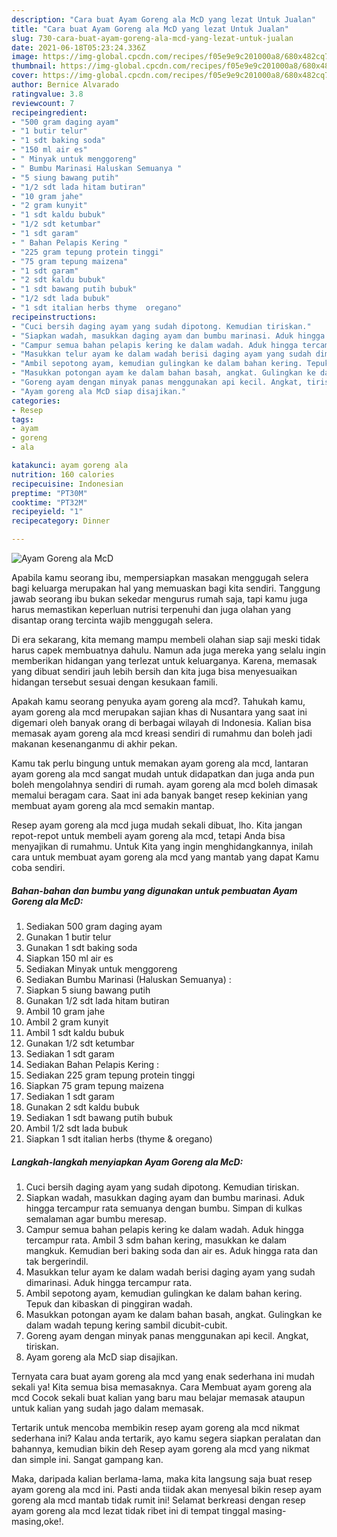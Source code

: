 ```yaml
---
description: "Cara buat Ayam Goreng ala McD yang lezat Untuk Jualan"
title: "Cara buat Ayam Goreng ala McD yang lezat Untuk Jualan"
slug: 730-cara-buat-ayam-goreng-ala-mcd-yang-lezat-untuk-jualan
date: 2021-06-18T05:23:24.336Z
image: https://img-global.cpcdn.com/recipes/f05e9e9c201000a8/680x482cq70/ayam-goreng-ala-mcd-foto-resep-utama.jpg
thumbnail: https://img-global.cpcdn.com/recipes/f05e9e9c201000a8/680x482cq70/ayam-goreng-ala-mcd-foto-resep-utama.jpg
cover: https://img-global.cpcdn.com/recipes/f05e9e9c201000a8/680x482cq70/ayam-goreng-ala-mcd-foto-resep-utama.jpg
author: Bernice Alvarado
ratingvalue: 3.8
reviewcount: 7
recipeingredient:
- "500 gram daging ayam"
- "1 butir telur"
- "1 sdt baking soda"
- "150 ml air es"
- " Minyak untuk menggoreng"
- " Bumbu Marinasi Haluskan Semuanya "
- "5 siung bawang putih"
- "1/2 sdt lada hitam butiran"
- "10 gram jahe"
- "2 gram kunyit"
- "1 sdt kaldu bubuk"
- "1/2 sdt ketumbar"
- "1 sdt garam"
- " Bahan Pelapis Kering "
- "225 gram tepung protein tinggi"
- "75 gram tepung maizena"
- "1 sdt garam"
- "2 sdt kaldu bubuk"
- "1 sdt bawang putih bubuk"
- "1/2 sdt lada bubuk"
- "1 sdt italian herbs thyme  oregano"
recipeinstructions:
- "Cuci bersih daging ayam yang sudah dipotong. Kemudian tiriskan."
- "Siapkan wadah, masukkan daging ayam dan bumbu marinasi. Aduk hingga tercampur rata semuanya dengan bumbu. Simpan di kulkas semalaman agar bumbu meresap."
- "Campur semua bahan pelapis kering ke dalam wadah. Aduk hingga tercampur rata. Ambil 3 sdm bahan kering, masukkan ke dalam mangkuk. Kemudian beri baking soda dan air es. Aduk hingga rata dan tak bergerindil."
- "Masukkan telur ayam ke dalam wadah berisi daging ayam yang sudah dimarinasi. Aduk hingga tercampur rata."
- "Ambil sepotong ayam, kemudian gulingkan ke dalam bahan kering. Tepuk dan kibaskan di pinggiran wadah."
- "Masukkan potongan ayam ke dalam bahan basah, angkat. Gulingkan ke dalam wadah tepung kering sambil dicubit-cubit."
- "Goreng ayam dengan minyak panas menggunakan api kecil. Angkat, tiriskan."
- "Ayam goreng ala McD siap disajikan."
categories:
- Resep
tags:
- ayam
- goreng
- ala

katakunci: ayam goreng ala 
nutrition: 160 calories
recipecuisine: Indonesian
preptime: "PT30M"
cooktime: "PT32M"
recipeyield: "1"
recipecategory: Dinner

---
```



![Ayam Goreng ala McD](https://img-global.cpcdn.com/recipes/f05e9e9c201000a8/680x482cq70/ayam-goreng-ala-mcd-foto-resep-utama.jpg)

Apabila kamu seorang ibu, mempersiapkan masakan menggugah selera bagi keluarga merupakan hal yang memuaskan bagi kita sendiri. Tanggung jawab seorang ibu bukan sekedar mengurus rumah saja, tapi kamu juga harus memastikan keperluan nutrisi terpenuhi dan juga olahan yang disantap orang tercinta wajib menggugah selera.

Di era  sekarang, kita memang mampu membeli olahan siap saji meski tidak harus capek membuatnya dahulu. Namun ada juga mereka yang selalu ingin memberikan hidangan yang terlezat untuk keluarganya. Karena, memasak yang dibuat sendiri jauh lebih bersih dan kita juga bisa menyesuaikan hidangan tersebut sesuai dengan kesukaan famili. 



Apakah kamu seorang penyuka ayam goreng ala mcd?. Tahukah kamu, ayam goreng ala mcd merupakan sajian khas di Nusantara yang saat ini digemari oleh banyak orang di berbagai wilayah di Indonesia. Kalian bisa memasak ayam goreng ala mcd kreasi sendiri di rumahmu dan boleh jadi makanan kesenanganmu di akhir pekan.

Kamu tak perlu bingung untuk memakan ayam goreng ala mcd, lantaran ayam goreng ala mcd sangat mudah untuk didapatkan dan juga anda pun boleh mengolahnya sendiri di rumah. ayam goreng ala mcd boleh dimasak memalui beragam cara. Saat ini ada banyak banget resep kekinian yang membuat ayam goreng ala mcd semakin mantap.

Resep ayam goreng ala mcd juga mudah sekali dibuat, lho. Kita jangan repot-repot untuk membeli ayam goreng ala mcd, tetapi Anda bisa menyajikan di rumahmu. Untuk Kita yang ingin menghidangkannya, inilah cara untuk membuat ayam goreng ala mcd yang mantab yang dapat Kamu coba sendiri.

<!--inarticleads1-->

##### Bahan-bahan dan bumbu yang digunakan untuk pembuatan Ayam Goreng ala McD:

1. Sediakan 500 gram daging ayam
1. Gunakan 1 butir telur
1. Gunakan 1 sdt baking soda
1. Siapkan 150 ml air es
1. Sediakan  Minyak untuk menggoreng
1. Sediakan  Bumbu Marinasi (Haluskan Semuanya) :
1. Siapkan 5 siung bawang putih
1. Gunakan 1/2 sdt lada hitam butiran
1. Ambil 10 gram jahe
1. Ambil 2 gram kunyit
1. Ambil 1 sdt kaldu bubuk
1. Gunakan 1/2 sdt ketumbar
1. Sediakan 1 sdt garam
1. Sediakan  Bahan Pelapis Kering :
1. Sediakan 225 gram tepung protein tinggi
1. Siapkan 75 gram tepung maizena
1. Sediakan 1 sdt garam
1. Gunakan 2 sdt kaldu bubuk
1. Sediakan 1 sdt bawang putih bubuk
1. Ambil 1/2 sdt lada bubuk
1. Siapkan 1 sdt italian herbs (thyme &amp; oregano)




<!--inarticleads2-->

##### Langkah-langkah menyiapkan Ayam Goreng ala McD:

1. Cuci bersih daging ayam yang sudah dipotong. Kemudian tiriskan.
1. Siapkan wadah, masukkan daging ayam dan bumbu marinasi. Aduk hingga tercampur rata semuanya dengan bumbu. Simpan di kulkas semalaman agar bumbu meresap.
1. Campur semua bahan pelapis kering ke dalam wadah. Aduk hingga tercampur rata. Ambil 3 sdm bahan kering, masukkan ke dalam mangkuk. Kemudian beri baking soda dan air es. Aduk hingga rata dan tak bergerindil.
1. Masukkan telur ayam ke dalam wadah berisi daging ayam yang sudah dimarinasi. Aduk hingga tercampur rata.
1. Ambil sepotong ayam, kemudian gulingkan ke dalam bahan kering. Tepuk dan kibaskan di pinggiran wadah.
1. Masukkan potongan ayam ke dalam bahan basah, angkat. Gulingkan ke dalam wadah tepung kering sambil dicubit-cubit.
1. Goreng ayam dengan minyak panas menggunakan api kecil. Angkat, tiriskan.
1. Ayam goreng ala McD siap disajikan.




Ternyata cara buat ayam goreng ala mcd yang enak sederhana ini mudah sekali ya! Kita semua bisa memasaknya. Cara Membuat ayam goreng ala mcd Cocok sekali buat kalian yang baru mau belajar memasak ataupun untuk kalian yang sudah jago dalam memasak.

Tertarik untuk mencoba membikin resep ayam goreng ala mcd nikmat sederhana ini? Kalau anda tertarik, ayo kamu segera siapkan peralatan dan bahannya, kemudian bikin deh Resep ayam goreng ala mcd yang nikmat dan simple ini. Sangat gampang kan. 

Maka, daripada kalian berlama-lama, maka kita langsung saja buat resep ayam goreng ala mcd ini. Pasti anda tiidak akan menyesal bikin resep ayam goreng ala mcd mantab tidak rumit ini! Selamat berkreasi dengan resep ayam goreng ala mcd lezat tidak ribet ini di tempat tinggal masing-masing,oke!.

